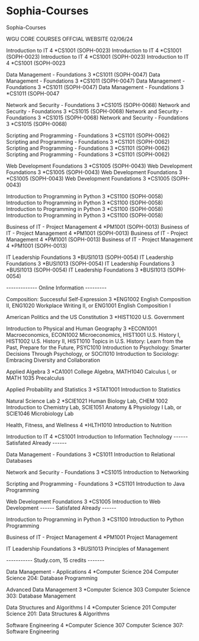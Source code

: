 # Sophia-Courses
Sophia-Courses

WGU CORE COURSES OFFCIAL WEBSITE 02/06/24

Introduction to IT	4	*CS1001 (SOPH-0023)
Introduction to IT	4	*CS1001 (SOPH-0023)
Introduction to IT	4	*CS1001 (SOPH-0023)
Introduction to IT	4	*CS1001 (SOPH-0023

Data Management - Foundations	3	*CS1011 (SOPH-0047)
Data Management - Foundations	3	*CS1011 (SOPH-0047)
Data Management - Foundations	3	*CS1011 (SOPH-0047)
Data Management - Foundations	3	*CS1011 (SOPH-0047

Network and Security - Foundations	3	*CS1015 (SOPH-0068)
Network and Security - Foundations	3	*CS1015 (SOPH-0068)
Network and Security - Foundations	3	*CS1015 (SOPH-0068)
Network and Security - Foundations	3	*CS1015 (SOPH-0068)

Scripting and Programming - Foundations	3	*CS1101 (SOPH-0062)
Scripting and Programming - Foundations	3	*CS1101 (SOPH-0062)
Scripting and Programming - Foundations	3	*CS1101 (SOPH-0062)
Scripting and Programming - Foundations	3	*CS1101 (SOPH-0062)

Web Development Foundations	3	*CS1005 (SOPH-0043)
Web Development Foundations	3	*CS1005 (SOPH-0043)
Web Development Foundations	3	*CS1005 (SOPH-0043)
Web Development Foundations	3	*CS1005 (SOPH-0043)

Introduction to Programming in Python	3	*CS1100 (SOPH-0058)
Introduction to Programming in Python	3	*CS1100 (SOPH-0058)
Introduction to Programming in Python	3	*CS1100 (SOPH-0058)
Introduction to Programming in Python	3	*CS1100 (SOPH-0058)

Business of IT - Project Management	4	*PM1001 (SOPH-0013)
Business of IT - Project Management	4	*PM1001 (SOPH-0013)
Business of IT - Project Management	4	*PM1001 (SOPH-0013)
Business of IT - Project Management	4	*PM1001 (SOPH-0013)

IT Leadership Foundations	3	*BUSI1013 (SOPH-0054)
IT Leadership Foundations	3	*BUSI1013 (SOPH-0054)
IT Leadership Foundations	3	*BUSI1013 (SOPH-0054)
IT Leadership Foundations	3	*BUSI1013 (SOPH-0054)


-------------  Online Information ---------

Composition: Successful Self-Expression	3	*ENG1002 English Composition II, ENG1020 Workplace Writing II, or ENG1001 English Composition I

American Politics and the US Constitution	3	*HIST1020 U.S. Government

Introduction to Physical and Human Geography	3	*ECON1001 Macroeconomics, ECON1002 Microeconomics, HIST1001 U.S. History I, HIST1002 U.S. History II, HIST1010 Topics in U.S. History: Learn from the Past, Prepare for the Future, PSYC1010 Introduction to Psychology: Smarter Decisions Through Psychology, or SOCI1010 Introduction to Sociology: Embracing Diversity and Collaboration

Applied Algebra	3	*CA1001 College Algebra, MATH1040 Calculus I, or MATH 1035 Precalculus

Applied Probability and Statistics	3	*STAT1001 Introduction to Statistics

Natural Science Lab	2	*SCIE1021 Human Biology Lab, CHEM 1002 Introduction to Chemistry Lab, SCIE1051 Anatomy & Physiology I Lab, or SCIE1046 Microbiology Lab

Health, Fitness, and Wellness	4	*HLTH1010 Introduction to Nutrition

Introduction to IT	4	*CS1001 Introduction to Information Technology ------ Satisfated Already ------

Data Management - Foundations	3	*CS1011 Introduction to Relational Databases

Network and Security - Foundations	3	*CS1015 Introduction to Networking

Scripting and Programming - Foundations	3	*CS1101 Introduction to Java Programming

Web Development Foundations	3	*CS1005 Introduction to Web Development ------ Satisfated Already ------

Introduction to Programming in Python	3	*CS1100 Introduction to Python Programming

Business of IT - Project Management	4	*PM1001 Project Management

IT Leadership Foundations	3	*BUSI1013 Principles of Management



----------- Study.com, 15 credits -------


Data Management - Applications	4	*Computer Science 204 Computer Science 204: Database Programming

Advanced Data Management	3	*Computer Science 303 Computer Science 303: Database Management

Data Structures and Algorithms I	4	*Computer Science 201 Computer Science 201: Data Structures & Algorithms

Software Engineering	4	*Computer Science 307 Computer Science 307: Software Engineering





